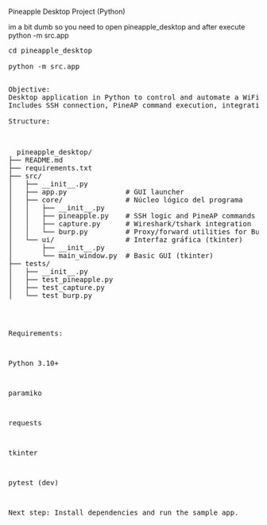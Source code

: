 Pineapple Desktop Project (Python)

im a bit dumb so you need to open pineapple_desktop and after execute python -m src.app

<pre>
cd pineapple_desktop

python -m src.app
<pre>

Objective:
Desktop application in Python to control and automate a WiFi Pineapple.
Includes SSH connection, PineAP command execution, integration with Wireshark (tshark), and Burp Suite.

Structure:

<pre> 
  pineapple_desktop/
├── README.md               
├── requirements.txt        
├── src/                  
│   ├── __init__.py
│   ├── app.py              # GUI launcher
│   ├── core/               # Núcleo lógico del programa
│   │   ├── __init__.py
│   │   ├── pineapple.py    # SSH logic and PineAP commands
│   │   ├── capture.py      # Wireshark/tshark integration
│   │   └── burp.py         # Proxy/forward utilities for Burp
│   └── ui/                 # Interfaz gráfica (tkinter)
│       ├── __init__.py
│       └── main_window.py  # Basic GUI (tkinter)
├── tests/                  
│   ├── __init__.py
│   ├── test_pineapple.py  
│   ├── test_capture.py     
│   └── test_burp.py   
</pre>


Requirements:

Python 3.10+

paramiko

requests

tkinter

pytest (dev)

Next step: Install dependencies and run the sample app.
